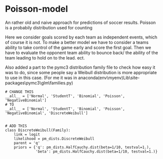 # Poisson-model
An rather old and naive approach for predictions of soccer results. Poisson is a probabily distribution used for counting

Here we consider goals scored by each team as independent events, which of course it is not. To make a better model we have to consider a 
teams ability to take control of the game early and score the first goal. Then we have to evaluate the opponent team ability to bounce back/
the ability of the team leading to hold on to the lead. ect.

Also added a part to the pymc3 distribution family file to check how easy it was to do, since some people say a Weibull distribution is
more appropriate to use in this case. (For me it was in anaconda\(env\myenv\)Lib\site-packages\pymc3\glm\families.py)

```
# CHANGE THIS 
__all__ = ['Normal', 'StudentT', 'Binomial', 'Poisson', 'NegativeBinomial']
# TO
__all__ = ['Normal', 'StudentT', 'Binomial', 'Poisson', 'NegativeBinomial', 'DiscreteWeibull']


# ADD THIS
class DiscreteWeibull(Family):
    link = logit
    likelihood = pm_dists.DiscreteWeibull
    parent = 'q'
    priors = {'q': pm_dists.HalfCauchy.dist(beta=1/10, testval=1.),
              'beta': pm_dists.HalfCauchy.dist(beta=1/10, testval=1.)}

```
